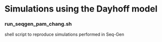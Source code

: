 # Simulations using the Dayhoff model

### run_seqgen_pam_chang.sh
shell script to reproduce simulations performed in Seq-Gen
